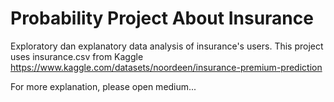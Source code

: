 # Probability Project About Insurance

Exploratory dan explanatory data analysis of insurance's users. This project uses insurance.csv from Kaggle https://www.kaggle.com/datasets/noordeen/insurance-premium-prediction 

For more explanation, please open medium...
